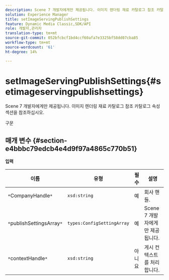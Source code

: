 ```yaml
---
description: Scene 7 개발자에게만 제공됩니다. 이미지 렌더링 재료 카탈로그 참조 카탈로그 속성 섹션을 참조하십시오.
solution: Experience Manager
title: setImageServingPublishSettings
feature: Dynamic Media Classic,SDK/API
role: 개발자,관리자
translation-type: tm+mt
source-git-commit: 052bfcbcf1bd4ccf60afa7e3325bf58dd07cba85
workflow-type: tm+mt
source-wordcount: '61'
ht-degree: 14%

---
```



# setImageServingPublishSettings{#setimageservingpublishsettings}

Scene 7 개발자에게만 제공됩니다. 이미지 렌더링 재료 카탈로그 참조 카탈로그 속성 섹션을 참조하십시오.

구문

## 매개 변수 {#section-e4bbbc79edcb4e4d9f97a4865c770b51}

**입력**

| 이름 | 유형 | 필수 | 설명 |
|---|---|---|---|
| `*`CompanyHandle`*` | `xsd:string` | 예 | 회사 핸들. |
| `*`publishSettingsArray`*` | `types:ConfigSettingArray` | 예 | Scene 7 개발자에게만 제공됩니다. |
| `*`contextHandle`*` | `xsd:string` | 아니요 | 게시 컨텍스트를 처리합니다. |


